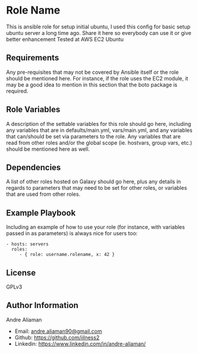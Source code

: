 Role Name
=========

This is ansible role for setup initial ubuntu, I used this config for basic setup ubuntu server a long time ago.
Share it here so everybody can use it or give better enhancement
Tested at AWS EC2 Ubuntu

Requirements
------------

Any pre-requisites that may not be covered by Ansible itself or the role should be mentioned here. For instance, if the role uses the EC2 module, it may be a good idea to mention in this section that the boto package is required.

Role Variables
--------------

A description of the settable variables for this role should go here, including any variables that are in defaults/main.yml, vars/main.yml, and any variables that can/should be set via parameters to the role. Any variables that are read from other roles and/or the global scope (ie. hostvars, group vars, etc.) should be mentioned here as well.

Dependencies
------------

A list of other roles hosted on Galaxy should go here, plus any details in regards to parameters that may need to be set for other roles, or variables that are used from other roles.

Example Playbook
----------------

Including an example of how to use your role (for instance, with variables passed in as parameters) is always nice for users too:

    - hosts: servers
      roles:
         - { role: username.rolename, x: 42 }

## License
GPLv3

## Author Information
Andre Aliaman
- Email: andre.aliaman90@gmail.com
- Github: https://github.com/iilness2
- Linkedin: https://www.linkedin.com/in/andre-aliaman/
